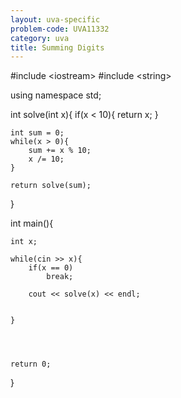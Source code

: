 ```yaml
---
layout: uva-specific
problem-code: UVA11332
category: uva
title: Summing Digits 
---
```


#include &lt;iostream&gt;
#include &lt;string&gt;

using namespace std;


int solve(int x){
	if(x < 10){
		return x;
	}

	int sum = 0;
	while(x > 0){
		sum += x % 10;
		x /= 10; 
	}

	return solve(sum);
}



int main(){
	
	int x;

	while(cin >> x){
		if(x == 0)
			break;
	
		cout << solve(x) << endl;


	}


	

	return 0;

}

